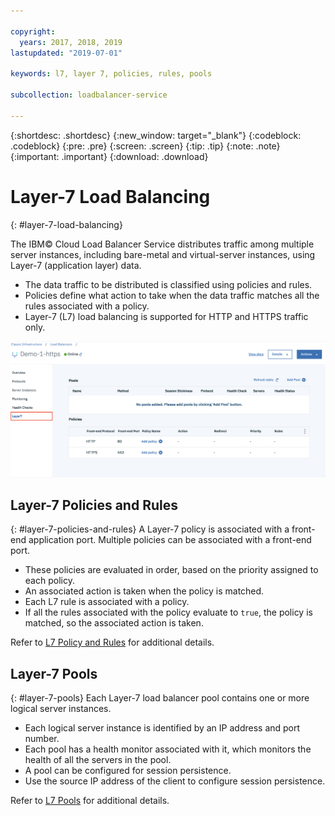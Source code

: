 ```yaml
---

copyright:
  years: 2017, 2018, 2019
lastupdated: "2019-07-01"

keywords: l7, layer 7, policies, rules, pools

subcollection: loadbalancer-service

---
```


{:shortdesc: .shortdesc}
{:new_window: target="_blank"}
{:codeblock: .codeblock}
{:pre: .pre}
{:screen: .screen}
{:tip: .tip}
{:note: .note}
{:important: .important}
{:download: .download}

# Layer-7 Load Balancing
{: #layer-7-load-balancing}

The IBM© Cloud Load Balancer Service distributes traffic among multiple server instances, including bare-metal and virtual-server instances, using Layer-7 (application layer) data.

 * The data traffic to be distributed is classified using policies and rules.
 * Policies define what action to take when the data traffic matches all the rules associated with a policy.
 * Layer-7 (L7) load balancing is supported for HTTP and HTTPS traffic only.

 <img src="images/Layer7-Overview.png" alt="dibujo" style="width: 800px;"/>


## Layer-7 Policies and Rules
{: #layer-7-policies-and-rules}
A Layer-7 policy is associated with a front-end application port. Multiple policies can be associated with a front-end port.

 * These policies are evaluated in order, based on the priority assigned to each policy.
 * An associated action is taken when the policy is matched.
 * Each L7 rule is associated with a policy.
 * If all the rules associated with the policy evaluate to `true`, the policy is matched, so the associated action is taken.

Refer to [L7 Policy and Rules](/docs/infrastructure/loadbalancer-service?topic=loadbalancer-service-layer-7-policy) for additional details.

## Layer-7 Pools
{: #layer-7-pools}
Each Layer-7 load balancer pool contains one or more logical server instances.

 * Each logical server instance is identified by an IP address and port number.
 * Each pool has a health monitor associated with it, which monitors the health of all the servers in the pool.
 * A pool can be configured for session persistence.
 * Use the source IP address of the client to configure session persistence.

Refer to [L7 Pools](/docs/infrastructure/loadbalancer-service?topic=loadbalancer-service-layer-7-pool) for additional details.
